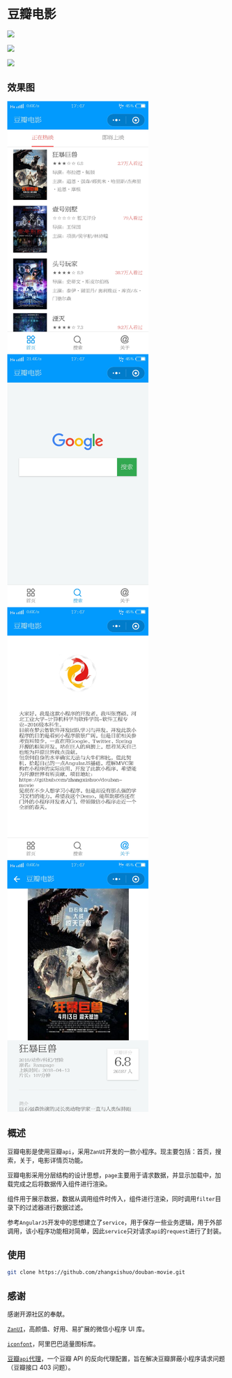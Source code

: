 # 豆瓣电影

![](https://img.shields.io/badge/author-%E5%BC%A0%E5%96%9C%E7%A1%95-brightgreen.svg)

![](https://img.shields.io/badge/PRs-welcome-green.svg)

![](https://img.shields.io/github/license/mashape/apistatus.svg)

## 效果图

<img width="324px" height="576px" src="asset/index.jpeg"/>

<img width="324px" height="576px" src="asset/search.jpeg"/>

<img width="324px" height="576px" src="asset/about.jpeg"/>

<img width="324px" height="576px" src="asset/detail.jpeg"/>

## 概述

豆瓣电影是使用豆瓣`api`，采用`ZanUI`开发的一款小程序。现主要包括：首页，搜索，关于，电影详情页功能。

豆瓣电影采用分层结构的设计思想，`page`主要用于请求数据，并显示加载中，加载完成之后将数据传入组件进行渲染。

组件用于展示数据，数据从调用组件时传入，组件进行渲染，同时调用`filter`目录下的过滤器进行数据过滤。

参考`AngularJS`开发中的思想建立了`service`，用于保存一些业务逻辑，用于外部调用，该小程序功能相对简单，因此`service`只对请求`api`的`request`进行了封装。

## 使用

```bash
git clone https://github.com/zhangxishuo/douban-movie.git
```

## 感谢

感谢开源社区的奉献。

[`ZanUI`](https://github.com/youzan/zanui-weapp)，高颜值、好用、易扩展的微信小程序 UI 库。

[`iconfont`](http://www.iconfont.cn/)，阿里巴巴适量图标库。

[豆瓣`api`代理](https://github.com/zce/douban-api-proxy)，一个豆瓣 API 的反向代理配置，旨在解决豆瓣屏蔽小程序请求问题（豆瓣接口 403 问题）。

